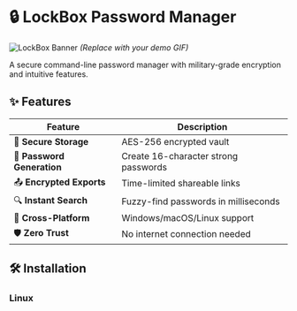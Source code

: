 # 🔒 LockBox Password Manager

![LockBox Banner](https://i.imgur.com/JQ7Z8lE.gif) *(Replace with your demo GIF)*

A secure command-line password manager with military-grade encryption and intuitive features.

## ✨ Features

| Feature | Description |
|---------|-------------|
| 🔐 **Secure Storage** | AES-256 encrypted vault |
| 🎲 **Password Generation** | Create 16-character strong passwords |
| 📤 **Encrypted Exports** | Time-limited shareable links |
| 🔍 **Instant Search** | Fuzzy-find passwords in milliseconds |
| 📁 **Cross-Platform** | Windows/macOS/Linux support |
| 🛡️ **Zero Trust** | No internet connection needed |

## 🛠️ Installation

### Linux
```bash
